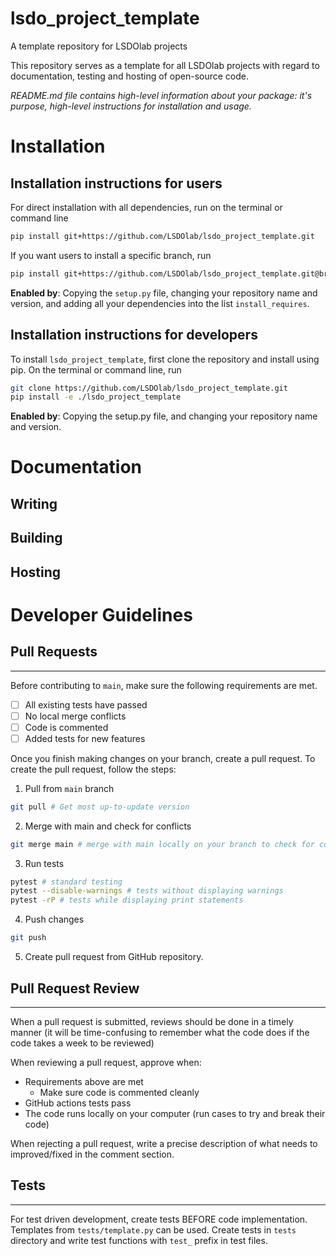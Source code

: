 # lsdo_project_template
A template repository for LSDOlab projects

This repository serves as a template for all LSDOlab projects with regard to documentation, testing and hosting of open-source code.

*README.md file contains high-level information about your package: it's purpose, high-level instructions for installation and usage.*

# Installation

## Installation instructions for users
For direct installation with all dependencies, run on the terminal or command line
```sh
pip install git+https://github.com/LSDOlab/lsdo_project_template.git
```
If you want users to install a specific branch, run
```sh
pip install git+https://github.com/LSDOlab/lsdo_project_template.git@branch
```

**Enabled by**: Copying the `setup.py` file, changing your repository name and version, 
and adding all your dependencies into the list `install_requires`.

## Installation instructions for developers
To install `lsdo_project_template`, first clone the repository and install using pip.
On the terminal or command line, run
```sh
git clone https://github.com/LSDOlab/lsdo_project_template.git
pip install -e ./lsdo_project_template
```
**Enabled by**: Copying the setup.py file, and changing your repository name and version.

# Documentation

## Writing

## Building

## Hosting

Developer Guidelines
======================

## Pull Requests
----------------

Before contributing to `main`, make sure the following requirements are met.
- [ ] All existing tests have passed
- [ ] No local merge conflicts
- [ ] Code is commented
- [ ] Added tests for new features

Once you finish making changes  on your branch, create a pull request.
To create the pull request, follow the steps:

1. Pull from `main` branch
```sh
git pull # Get most up-to-update version
```
2. Merge with main and check for conflicts
```sh
git merge main # merge with main locally on your branch to check for conflicts
```
3. Run tests
```sh
pytest # standard testing
pytest --disable-warnings # tests without displaying warnings
pytest -rP # tests while displaying print statements
```

4. Push changes

```sh
git push
```

5. Create pull request from GitHub repository.

## Pull Request Review
----------------

When a pull request is submitted, reviews should be done in a timely manner (it will be time-confusing to remember what the code does if the code takes a week to be reviewed)

When reviewing a pull request, approve when:
 - Requirements above are met
   - Make sure code is commented cleanly 
 - GitHub actions tests pass
 - The code runs locally on your computer (run cases to try and break their code)

When rejecting a pull request, write a precise description of what needs to improved/fixed in the comment section.

## Tests
--------
For test driven development, create tests BEFORE code implementation.
Templates from `tests/template.py` can be used. Create tests in `tests` directory and write test functions with `test_` prefix in test files.
